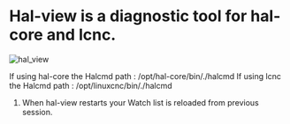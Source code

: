 # Hal-view is a diagnostic tool for hal-core and lcnc.


![hal_view](https://user-images.githubusercontent.com/44880102/139556562-66ded419-6577-4cfd-b10c-f44d3e635ab1.jpg)

If using hal-core the Halcmd path : /opt/hal-core/bin/./halcmd
If using lcnc the Halcmd path     : /opt/linuxcnc/bin/./halcmd

1. When hal-view restarts your Watch list is reloaded from previous session.
